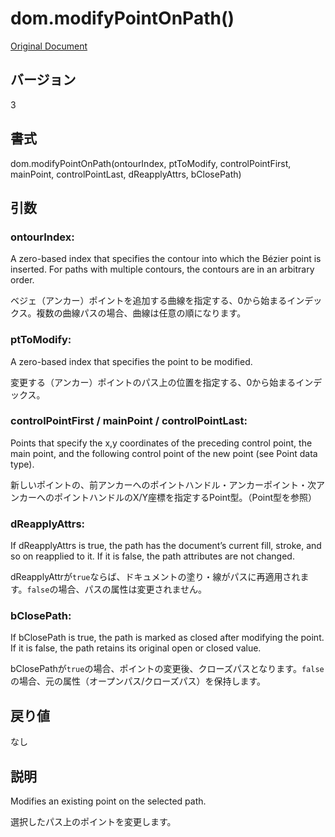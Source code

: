 # dom.modifyPointOnPath()

[Original Document](http://help.adobe.com/en_US/fireworks/cs/extend/WS5b3ccc516d4fbf351e63e3d1183c94856c-7ccf.html)

## バージョン

3

## 書式

dom.modifyPointOnPath(ontourIndex, ptToModify, controlPointFirst, mainPoint, controlPointLast, dReapplyAttrs, bClosePath)

## 引数

### ontourIndex:

A zero-based index that specifies the contour into which the Bézier point is inserted. For paths with multiple contours, the contours are in an arbitrary order.

ベジェ（アンカー）ポイントを追加する曲線を指定する、0から始まるインデックス。複数の曲線パスの場合、曲線は任意の順になります。

### ptToModify:

A zero-based index that specifies the point to be modified.

変更する（アンカー）ポイントのパス上の位置を指定する、0から始まるインデックス。

### controlPointFirst / mainPoint / controlPointLast:

Points that specify the x,y coordinates of the preceding control point, the main point, and the following control point of the new point (see Point data type). 

新しいポイントの、前アンカーへのポイントハンドル・アンカーポイント・次アンカーへのポイントハンドルのX/Y座標を指定するPoint型。（Point型を参照）

### dReapplyAttrs:

If dReapplyAttrs is true, the path has the document’s current fill, stroke, and so on reapplied to it. If it is false, the path attributes are not changed.

dReapplyAttrが```true```ならば、ドキュメントの塗り・線がパスに再適用されます。```false```の場合、パスの属性は変更されません。

### bClosePath:

If bClosePath is true, the path is marked as closed after modifying the point. If it is false, the path retains its original open or closed value.

bClosePathが```true```の場合、ポイントの変更後、クローズパスとなります。```false```の場合、元の属性（オープンパス/クローズパス）を保持します。

## 戻り値

なし

## 説明

Modifies an existing point on the selected path.

選択したパス上のポイントを変更します。